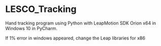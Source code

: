 # LESCO_Tracking
Hand tracking program using Python with LeapMotion SDK Orion x64 in Windows 10 in PyCharm.

If 1% error in windows appeared, change the Leap libraries for x86